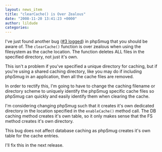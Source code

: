 ```yaml
---
layout: news_item
title: "clearCache() is Over Zealous"
date: "2008-11-20 13:41:23 +0000"
author: lildude
categories:
---
```


I've just found another bug ([#3 logged](https://github.com/lildude/phpSmug/issues/3)) in phpSmug that you should be aware of.  The `clearCache()` function is over zealous when using the filesystem as the cache location.  The function deletes ALL files in the specified directory, not just it's own.

This isn't a problem if you've specified a unique directory for caching, but if you're using a shared caching directory, like you may do if including phpSmug in an application, then all the cache files are removed.

In order to rectify this, I'm going to have to change the caching filename or directory scheme to uniquely identify the phpSmug specific cache files so phpSmug can quickly and easily identify them when clearing the cache.

I'm considering changing phpSmug such that it creates it's own dedicated directory in the location specified in the `enableCache()` method call.  The DB caching method creates it's own table, so it only makes sense that the FS method creates it's own directory.

This bug does not affect database caching as phpSmug creates it's own table for the cache entries.

I'll fix this in the next release.
